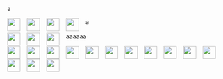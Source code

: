 <!---
Sqttyxsq/Sqttyxsq is a ✨ special ✨ repository because its `README.md` (this file) appears on your GitHub profile.
You can click the Preview link to take a look at your changes.
--->
a

a
<img  align="left" src="https://cdn.jsdelivr.net/gh/devicons/devicon@latest/icons/windows11/windows11-original.svg" width="30px" style="padding-right:12px;" />
<img  align="left" src="https://cdn.jsdelivr.net/gh/devicons/devicon@latest/icons/powershell/powershell-original.svg" width="30px" style="padding-right:12px;" />
<img  align="left" src="https://cdn.jsdelivr.net/gh/devicons/devicon@latest/icons/vscode/vscode-original.svg" width="30px" style="padding-right:12px;" />
<img  align="left" src="https://cdn.jsdelivr.net/gh/devicons/devicon@latest/icons/visualstudio/visualstudio-original.svg" width="30px" style="padding-right:12px;" />
<br/>
<br/>
aaaaaa
<img  align="left" src="https://cdn.jsdelivr.net/gh/devicons/devicon@latest/icons/linux/linux-original.svg" width="30px" style="padding-right:12px;"/>
<img  align="left" src="https://cdn.jsdelivr.net/gh/devicons/devicon@latest/icons/bash/bash-original.svg" width="30px" style="padding-right:12px;"/>
<img  align="left" src="https://cdn.jsdelivr.net/gh/devicons/devicon@latest/icons/neovim/neovim-original.svg" width="30px" style="padding-right:12px;"/>

<img  align="left" src="https://cdn.jsdelivr.net/gh/devicons/devicon@latest/icons/cplusplus/cplusplus-original.svg" width="30px" style="padding-right:12px;" />
<img  align="left" src="https://cdn.jsdelivr.net/gh/devicons/devicon@latest/icons/c/c-original.svg" width="30px" style="padding-right:12px;" />
<img  align="left" src="https://cdn.jsdelivr.net/gh/devicons/devicon@latest/icons/python/python-original.svg" width="30px" style="padding-right:12px;" />
<img  align="left" src="https://cdn.jsdelivr.net/gh/devicons/devicon@latest/icons/mysql/mysql-original.svg" width="30px" style="padding-right:12px;"/>
<img  align="left" src="https://cdn.jsdelivr.net/gh/devicons/devicon@latest/icons/html5/html5-original.svg" width="30px" style="padding-right:12px;"/>
<img  align="left" src="https://cdn.jsdelivr.net/gh/devicons/devicon@latest/icons/git/git-original.svg" width="30px" style="padding-right:12px;"/>
<img  align="left" src="https://cdn.jsdelivr.net/gh/devicons/devicon@latest/icons/mongodb/mongodb-original.svg" width="30px" style="padding-right:12px;"/>
<img  align="left" src="https://cdn.jsdelivr.net/gh/devicons/devicon@latest/icons/nextjs/nextjs-original.svg" width="30px" style="padding-right:12px;"/>
<img  align="left" src="https://cdn.jsdelivr.net/gh/devicons/devicon@latest/icons/react/react-original.svg" width="30px" style="padding-right:12px;"/>
<img  align="left" src="https://cdn.jsdelivr.net/gh/devicons/devicon@latest/icons/typescript/typescript-original.svg" width="30px" style="padding-right:12px;"/>
<img  align="left" src="https://cdn.jsdelivr.net/gh/devicons/devicon@latest/icons/javascript/javascript-original.svg" width="30px" style="padding-right:12px;"/>
<img  align="left" src="https://cdn.jsdelivr.net/gh/devicons/devicon@latest/icons/tailwindcss/tailwindcss-original.svg" width="30px" style="padding-right:12px;" />
<img  align="left" src="https://cdn.jsdelivr.net/gh/devicons/devicon@latest/icons/prisma/prisma-original.svg" width="30px" style="padding-right:12px;"/>
<img  align="left" src="https://cdn.jsdelivr.net/gh/devicons/devicon@latest/icons/gitbook/gitbook-original.svg" width="30px" style="padding-right:12px;"/>

<br />

